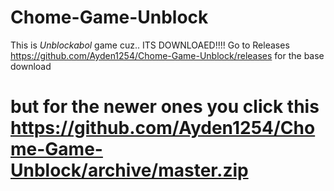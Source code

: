 # Chome-Game-Unblock
This is *Unblockabol* game cuz.. ITS DOWNLOAED!!!!
Go to Releases https://github.com/Ayden1254/Chome-Game-Unblock/releases for the base download 







# but for the newer ones you click this https://github.com/Ayden1254/Chome-Game-Unblock/archive/master.zip
